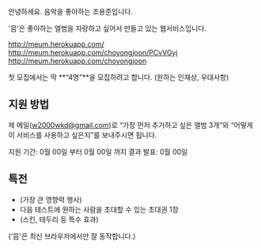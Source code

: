 안녕하세요. 음악을 좋아하는 조용준입니다.

'믐'은 좋아하는 앨범을 자랑하고 싶어서 만들고 있는 웹서비스입니다.

http://meum.herokuapp.com/
http://meum.herokuapp.com/choyongjoon/PCvVGyj
http://meum.herokuapp.com/choyongjoon

첫 모집에서는 딱 **“4명”**을 모집하려고 합니다. (원하는 인재상, 우대사항)

## 지원 방법
제 메일(w2000wkd@gmail.com)로 “가장 먼저 추가하고 싶은 앨범 3개”와 “어떻게 이 서비스를 사용하고 싶은지”를 보내주시면 됩니다.

지원 기간: 0월 00일 부터 0월 00일 까지
결과 발표: 0월 00일

## 특전
- (가장 큰 영향력 행사)
- 다음 테스트에 원하는 사람을 초대할 수 있는 초대권 1장
- (스킨, 테두리 등 특수 효과)

('믐'은 최신 브라우저에서만 잘 동작합니다.)
